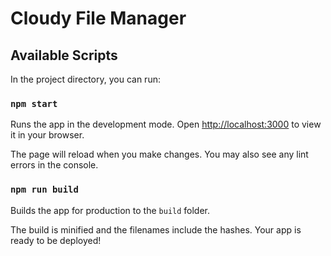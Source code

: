 # Cloudy File Manager

## Available Scripts

In the project directory, you can run:

### `npm start`

Runs the app in the development mode. Open
[http://localhost:3000](http://localhost:3000) to view it in your browser.

The page will reload when you make changes. You may also see any lint errors in
the console.

### `npm run build`

Builds the app for production to the `build` folder.

The build is minified and the filenames include the hashes. Your app is ready to
be deployed!
